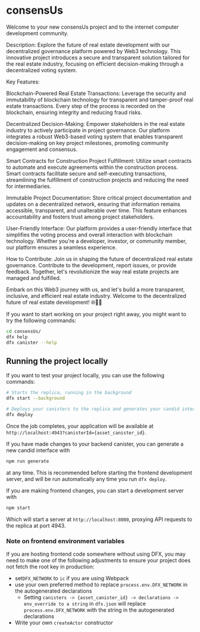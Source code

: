 # consensUs

Welcome to your new consensUs project and to the internet computer development community. 

Description:
Explore the future of real estate development with our decentralized governance platform powered by Web3 technology. This innovative project introduces a secure and transparent solution tailored for the real estate industry, focusing on efficient decision-making through a decentralized voting system.

Key Features:

Blockchain-Powered Real Estate Transactions:
Leverage the security and immutability of blockchain technology for transparent and tamper-proof real estate transactions. Every step of the process is recorded on the blockchain, ensuring integrity and reducing fraud risks.

Decentralized Decision-Making:
Empower stakeholders in the real estate industry to actively participate in project governance. Our platform integrates a robust Web3-based voting system that enables transparent decision-making on key project milestones, promoting community engagement and consensus.

Smart Contracts for Construction Project Fulfillment:
Utilize smart contracts to automate and execute agreements within the construction process. Smart contracts facilitate secure and self-executing transactions, streamlining the fulfillment of construction projects and reducing the need for intermediaries.

Immutable Project Documentation:
Store critical project documentation and updates on a decentralized network, ensuring that information remains accessible, transparent, and unalterable over time. This feature enhances accountability and fosters trust among project stakeholders.

User-Friendly Interface:
Our platform provides a user-friendly interface that simplifies the voting process and overall interaction with blockchain technology. Whether you're a developer, investor, or community member, our platform ensures a seamless experience.

How to Contribute:
Join us in shaping the future of decentralized real estate governance. Contribute to the development, report issues, or provide feedback. Together, let's revolutionize the way real estate projects are managed and fulfilled.

Embark on this Web3 journey with us, and let's build a more transparent, inclusive, and efficient real estate industry. Welcome to the decentralized future of real estate development! 🌐🏡🚀



If you want to start working on your project right away, you might want to try the following commands:

```bash
cd consensUs/
dfx help
dfx canister --help
```

## Running the project locally

If you want to test your project locally, you can use the following commands:

```bash
# Starts the replica, running in the background
dfx start --background

# Deploys your canisters to the replica and generates your candid interface
dfx deploy
```

Once the job completes, your application will be available at `http://localhost:4943?canisterId={asset_canister_id}`.

If you have made changes to your backend canister, you can generate a new candid interface with

```bash
npm run generate
```

at any time. This is recommended before starting the frontend development server, and will be run automatically any time you run `dfx deploy`.

If you are making frontend changes, you can start a development server with

```bash
npm start
```

Which will start a server at `http://localhost:8080`, proxying API requests to the replica at port 4943.

### Note on frontend environment variables

If you are hosting frontend code somewhere without using DFX, you may need to make one of the following adjustments to ensure your project does not fetch the root key in production:

- set`DFX_NETWORK` to `ic` if you are using Webpack
- use your own preferred method to replace `process.env.DFX_NETWORK` in the autogenerated declarations
  - Setting `canisters -> {asset_canister_id} -> declarations -> env_override to a string` in `dfx.json` will replace `process.env.DFX_NETWORK` with the string in the autogenerated declarations
- Write your own `createActor` constructor
